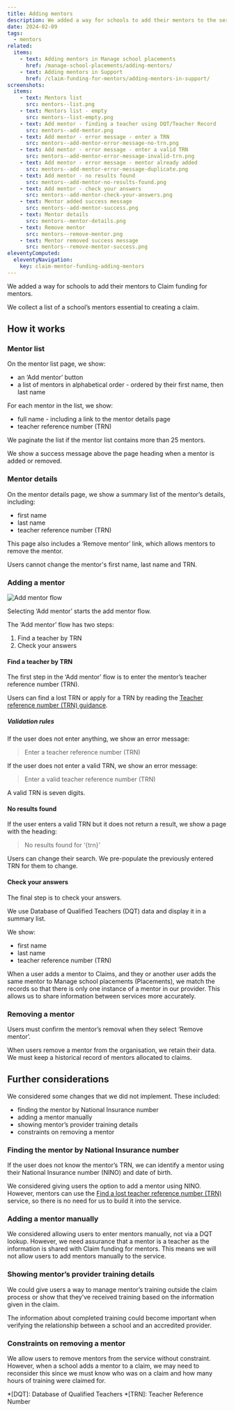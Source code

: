 ```yaml
---
title: Adding mentors
description: We added a way for schools to add their mentors to the service
date: 2024-02-09
tags:
  - mentors
related:
  items:
    - text: Adding mentors in Manage school placements
      href: /manage-school-placements/adding-mentors/
    - text: Adding mentors in Support
      href: /claim-funding-for-mentors/adding-mentors-in-support/
screenshots:
  items:
    - text: Mentors list
      src: mentors--list.png
    - text: Mentors list - empty
      src: mentors--list-empty.png
    - text: Add mentor - finding a teacher using DQT/Teacher Record
      src: mentors--add-mentor.png
    - text: Add mentor - error message - enter a TRN
      src: mentors--add-mentor-error-message-no-trn.png
    - text: Add mentor - error message - enter a valid TRN
      src: mentors--add-mentor-error-message-invalid-trn.png
    - text: Add mentor - error message - mentor already added
      src: mentors--add-mentor-error-message-duplicate.png
    - text: Add mentor - no results found
      src: mentors--add-mentor-no-results-found.png
    - text: Add mentor - check your answers
      src: mentors--add-mentor-check-your-answers.png
    - text: Mentor added success message
      src: mentors--add-mentor-success.png
    - text: Mentor details
      src: mentors--mentor-details.png
    - text: Remove mentor
      src: mentors--remove-mentor.png
    - text: Mentor removed success message
      src: mentors--remove-mentor-success.png
eleventyComputed:
  eleventyNavigation:
    key: claim-mentor-funding-adding-mentors
---
```


We added a way for schools to add their mentors to Claim funding for mentors.

We collect a list of a school’s mentors essential to creating a claim.

## How it works

### Mentor list

On the mentor list page, we show:

- an ‘Add mentor’ button
- a list of mentors in alphabetical order - ordered by their first name, then last name

For each mentor in the list, we show:

- full name - including a link to the mentor details page
- teacher reference number (TRN)

We paginate the list if the mentor list contains more than 25 mentors.

We show a success message above the page heading when a mentor is added or removed.

### Mentor details

On the mentor details page, we show a summary list of the mentor’s details, including:

- first name
- last name
- teacher reference number (TRN)

This page also includes a ‘Remove mentor’ link, which allows mentors to remove the mentor.

Users cannot change the mentor's first name, last name and TRN.

### Adding a mentor

![Add mentor flow](add-mentor--flow.png)

Selecting ‘Add mentor’ starts the add mentor flow.

The ‘Add mentor’ flow has two steps:

1. Find a teacher by TRN
2. Check your answers

#### Find a teacher by TRN

The first step in the ‘Add mentor’ flow is to enter the mentor’s teacher reference number (TRN).

Users can find a lost TRN or apply for a TRN by reading the [Teacher reference number (TRN) guidance](https://www.gov.uk/guidance/teacher-reference-number-trn).

##### Validation rules

If the user does not enter anything, we show an error message:

> Enter a teacher reference number (TRN)

If the user does not enter a valid TRN, we show an error message:

> Enter a valid teacher reference number (TRN)

A valid TRN is seven digits.

#### No results found

If the user enters a valid TRN but it does not return a result, we show a page with the heading:

> No results found for ‘{trn}’

Users can change their search. We pre-populate the previously entered TRN for them to change.

#### Check your answers

The final step is to check your answers.

We use Database of Qualified Teachers (DQT) data and display it in a summary list.

We show:

- first name
- last name
- teacher reference number (TRN)

When a user adds a mentor to Claims, and they or another user adds the same mentor to Manage school placements (Placements), we match the records so that there is only one instance of a mentor in our provider. This allows us to share information between services more accurately.

### Removing a mentor

Users must confirm the mentor’s removal when they select ‘Remove mentor’.

When users remove a mentor from the organisation, we retain their data. We must keep a historical record of mentors allocated to claims.

## Further considerations

We considered some changes that we did not implement. These included:

- finding the mentor by National Insurance number
- adding a mentor manually
- showing mentor’s provider training details
- constraints on removing a mentor

### Finding the mentor by National Insurance number

If the user does not know the mentor’s TRN, we can identify a mentor using their National Insurance number (NINO) and date of birth.

We considered giving users the option to add a mentor using NINO. However, mentors can use the [Find a lost teacher reference number (TRN)](https://find-a-lost-trn.education.gov.uk/start) service, so there is no need for us to build it into the service.

### Adding a mentor manually

We considered allowing users to enter mentors manually, not via a DQT lookup. However, we need assurance that a mentor is a teacher as the information is shared with Claim funding for mentors. This means we will not allow users to add mentors manually to the service.

### Showing mentor’s provider training details

We could give users a way to manage mentor’s training outside the claim process or show that they’ve received training based on the information given in the claim.

The information about completed training could become important when verifying the relationship between a school and an accredited provider.

### Constraints on removing a mentor

We allow users to remove mentors from the service without constraint. However, when a school adds a mentor to a claim, we may need to reconsider this since we must know who was on a claim and how many hours of training were claimed for.

*[DQT]: Database of Qualified Teachers
*[TRN]: Teacher Reference Number
